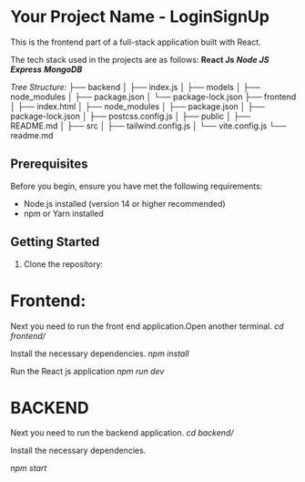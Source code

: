 # Your Project Name - LoginSignUp

This is the frontend part of a full-stack application built with React.

The tech stack used in the projects are as follows:
**React Js**
***Node JS***
***Express***
***MongoDB***


*Tree Structure:*
├── backend
│   ├── index.js
│   ├── models
│   ├── node_modules
│   ├── package.json
│   └── package-lock.json
├── frontend
│   ├── index.html
│   ├── node_modules
│   ├── package.json
│   ├── package-lock.json
│   ├── postcss.config.js
│   ├── public
│   ├── README.md
│   ├── src
│   ├── tailwind.config.js
│   └── vite.config.js
└── readme.md


## Prerequisites

Before you begin, ensure you have met the following requirements:

- Node.js installed (version 14 or higher recommended)
- npm or Yarn installed

## Getting Started

1. Clone the repository:

# Frontend:

Next you need to run the front end application.Open another terminal.
*cd frontend/*

Install the necessary dependencies.
*npm install*

Run the React js application
*npm run dev*



# BACKEND

Next you need to run the backend application.
*cd backend/*

Install the necessary dependencies.

*npm start*








